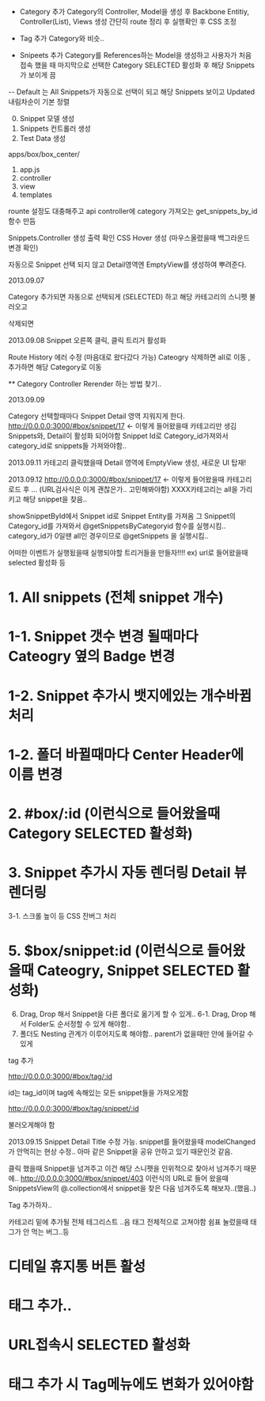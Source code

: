 * Category 추가
Category의 Controller, Model을 생성 후
Backbone Entitiy, Controller(List), Views 생성
간단히 route 정리 후 실행확인 후 
CSS 조정 

* Tag 추가
Category와 비슷..


* Snipeets 추가
Category를 References하는 Model을 생성하고
사용자가 처음 접속 했을 때 마지막으로 선택한 Category SELECTED 활성화 후
해당 Snippets가 보이게 끔 

-- Default 는 All Snippets가 자동으로 선택이 되고 해당 Snippets 보이고 Updated 내림차순이 기본 정렬

0. Snippet 모델 생성
1. Snippets 컨트롤러 생성
2. Test Data 생성

apps/box/box_center/
1. app.js
2. controller 
3. view
4. templates

rounte 설정도 대충해주고
api controller에 category 가져오는 get_snippets_by_id  함수 만듬

Snippets.Controller 생성 
출력 확인
CSS Hover 생성 (마우스올렸을때 백그라운드 변경 확인)


자동으로 Snippet 선택 되지 않고 Detail영역엔 EmptyView를 생성하여 뿌려준다.


2013.09.07

Category 추가되면 자동으로 선택되게 (SELECTED) 하고 해당 카테고리의 스니펫 불러오고 

삭제되면 

2013.09.08
Snippet 오른쪽 클릭, 클릭 트리거 활성화

Route History 에러 수정 (마음대로 왔다갔다 가능)
Cateogry 삭제하면 all로 이동 , 추가하면 해당 Category로 이동


** Category Controller Rerender 하는 방법 찾기..


2013.09.09

Category 선택할때마다 Snippet Detail 영역 지워지게 한다.
http://0.0.0.0:3000/#box/snippet/17 <- 이렇게 들어왔을때 카테고리만 생김
Snippets와, Detail이 활성화 되어야함
Snippet Id로 Category_id가져와서 category_id로 snippets들 가져와야함..

2013.09.11
카테고리 클릭했을때 Detail 영역에 EmptyView 생성,
새로운 UI 탑재!

2013.09.12
http://0.0.0.0:3000/#box/snippet/17 <- 이렇게 들어왔을때 카테고리 로드 후 ... (URL검사식은 이게 괜찮은가.. 고민해봐야함)
XXXX카테고리는 all을 가리키고 해당 snippet을 찾음..

showSnippetById에서 Snippet id로 Snippet Entity를 가져옴
그 Snippet의 Category_id를 가져와서 
@getSnippetsByCategoryid 함수를 실행시킴..
category_id가 0일땐 all인 경우이므로 
@getSnippets 을 실행시킴..

어떠한 이벤트가 실행됬을때 실행되야할 트리거들을 만들자!!!!
ex) url로 들어왔을때 selected 활성화 등

# 1. All snippets (전체 snippet 개수)
# 1-1. Snippet 갯수 변경 될때마다 Cateogry 옆의 Badge 변경
# 1-2. Snippet 추가시 뱃지에있는 개수바뀜 처리

# 1-2. 폴더 바뀔때마다 Center Header에 이름 변경 
# 2. #box/:id (이런식으로 들어왔을때 Category SELECTED 활성화)

# 3. Snippet 추가시 자동 렌더링 Detail 뷰 렌더링
3-1. 스크롤 높이 등 CSS 잔버그 처리


# 5. $box/snippet:id (이런식으로 들어왔을때 Cateogry, Snippet SELECTED 활성화)
6. Drag, Drop 해서 Snippet을 다른 폴더로 옮기게 할 수 있게..
6-1. Drag, Drop 해서 Folder도 순서정할 수 있게 해야함..
7. 폴더도 Nesting 관계가 이루어지도록 해야함.. parent가 없을때만 안에 들어갈 수 있게


tag 추가

http://0.0.0.0:3000/#box/tag/:id 

id는 tag_id이며 tag에 속해있는 모든 snippet들을 가져오게함

http://0.0.0.0:3000/#box/tag/snippet/:id 



불러오게해야 함


2013.09.15
Snippet Detail Title 수정 가능.
snippet를 들어왔을때 modelChanged가 안먹히는 현상 수정..
아마 같은 Snippet을 공유 안하고 있기 때문인것 같음.

클릭 했을때 Snippet을 넘겨주고 이건 해당 스니펫을 인위적으로 찾아서 넘겨주기 때문에..
http://0.0.0.0:3000/#box/snippet/403 이런식의 URL로 들어 왔을때 
SnippetsView의 @.collection에서 snippet을 찾은 다음 넘겨주도록 해보자..(했음..)

Tag 추가하자..

카테고리 밑에 추가될 전체 테그리스트 ..음 
태그 전체적으로 고쳐야함
쉼표 눌렀을때 태그가 안 먹는 버그..등

# 디테일 휴지통 버튼 활성
# 


# 태그 추가..
# URL접속시 SELECTED 활성화

# 태그 추가 시 Tag메뉴에도 변화가 있어야함





